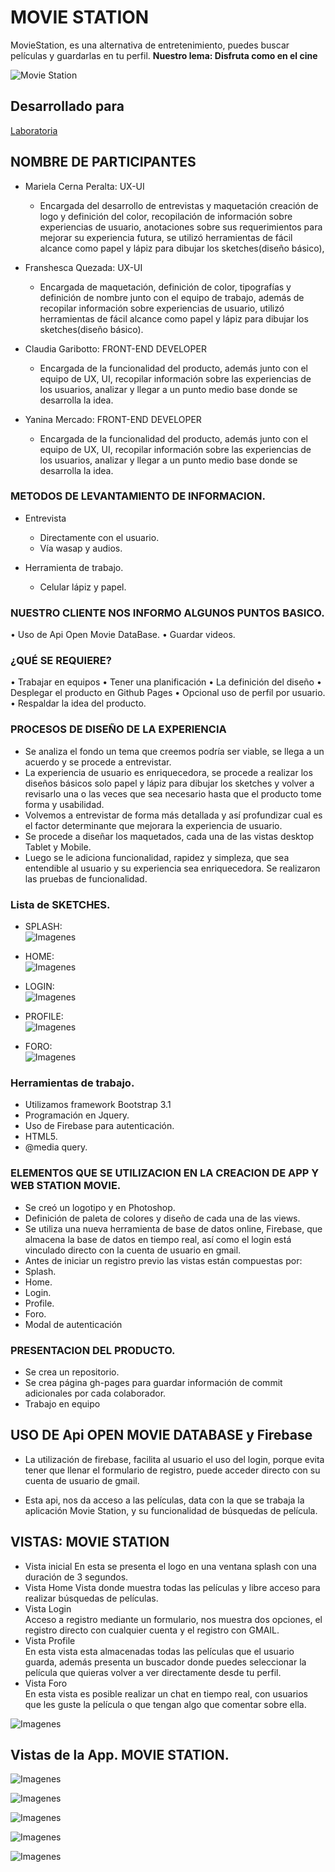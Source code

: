 # MOVIE STATION

MovieStation, es una alternativa de entretenimiento, puedes buscar películas y guardarlas en tu perfil.
**Nuestro lema: Disfruta como en el cine**

![Movie Station](https://user-images.githubusercontent.com/32305619/36449609-4882efa0-1659-11e8-9cb4-b96d3a3e13af.png)

## Desarrollado para 
[Laboratoria](http://laboratoria.la)

## NOMBRE DE PARTICIPANTES
	
*   Mariela Cerna Peralta: UX-UI  

    - Encargada del desarrollo de entrevistas y maquetación creación de logo y definición del color, recopilación de información sobre experiencias de usuario, anotaciones sobre sus requerimientos para mejorar su experiencia futura, se utilizó herramientas de fácil alcance como papel y lápiz para dibujar los sketches(diseño básico), 

*   Franshesca Quezada: UX-UI  

    - Encargada de maquetación, definición de color, tipografías y definición de nombre junto con el equipo de trabajo, además de recopilar información sobre experiencias de usuario, utilizó herramientas de fácil alcance como papel y lápiz para dibujar los sketches(diseño básico).

*   Claudia Garibotto: FRONT-END DEVELOPER  

    - Encargada de la funcionalidad del producto, además junto con el equipo de UX, UI, recopilar información sobre las experiencias de los usuarios, analizar y llegar a un punto medio base donde se desarrolla la idea.

*   Yanina Mercado: FRONT-END DEVELOPER  

    - Encargada de la funcionalidad del producto, además junto con el equipo de UX, UI, recopilar información sobre las experiencias de los usuarios, analizar y llegar a un punto medio base donde se desarrolla la idea.
    
### METODOS DE LEVANTAMIENTO DE INFORMACION.
*   Entrevista
    -   Directamente con el usuario.
    -   Vía wasap y audios.

*   Herramienta de trabajo.
    -   Celular lápiz y papel.
 
### NUESTRO CLIENTE NOS INFORMO ALGUNOS PUNTOS BASICO.
•   Uso de Api Open Movie DataBase.
•   Guardar videos.

### ¿QUÉ SE REQUIERE?
•   Trabajar en equipos
•   Tener una planificación
•   La definición del diseño
•   Desplegar el producto en Github Pages
•   Opcional uso de perfil por usuario.
•   Respaldar la idea del producto.


### PROCESOS DE DISEÑO DE LA EXPERIENCIA
-   Se analiza el fondo un tema que creemos podría ser viable, se llega a un acuerdo y se procede a entrevistar.
-   La experiencia de usuario es enriquecedora, se procede a realizar los diseños básicos solo papel y lápiz para dibujar los sketches y volver a revisarlo una o las veces que sea necesario hasta que el producto tome forma y usabilidad.
-   Volvemos a entrevistar de forma más detallada y así profundizar cual es el factor determinante que mejorara la experiencia de usuario.
-   Se procede a diseñar los maquetados, cada una de las vistas desktop Tablet y Mobile.
-   Luego se le adiciona funcionalidad, rapidez y simpleza, que sea entendible al usuario y su experiencia sea enriquecedora. Se realizaron las pruebas de funcionalidad.

### Lista de SKETCHES.

* SPLASH:  
![Imagenes](assets/readme/1.1.png) 

* HOME:  
![Imagenes](assets/readme/3.3.png) 

* LOGIN:  
![Imagenes](assets/readme/2.2.png) 

* PROFILE:  
![Imagenes](assets/readme/6.6.png)

* FORO:  
![Imagenes](assets/readme/7.7.png)

### Herramientas de trabajo.
*   Utilizamos framework Bootstrap 3.1
*   Programación en Jquery.
*   Uso de Firebase para autenticación.
*   HTML5.
*   @media query.


### ELEMENTOS QUE SE UTILIZACION EN LA CREACION DE APP Y WEB STATION MOVIE.
*   Se creó un logotipo y en Photoshop.
*   Definición de paleta de colores y diseño de cada una de las views.
*   Se utiliza una nueva herramienta de base de datos online, Firebase, que almacena la base de datos en tiempo real, así como el login está vinculado directo con la cuenta de usuario en gmail.
*   Antes de iniciar un registro previo las vistas están compuestas por:
*   Splash.
*   Home.
*   Login. 
*   Profile.
*   Foro.
*   Modal de autenticación

### PRESENTACION DEL PRODUCTO.
*   Se crea un repositorio.
*   Se crea página gh-pages para guardar información de commit adicionales por cada colaborador.
*   Trabajo en equipo

## USO DE Api OPEN MOVIE DATABASE y Firebase

* La utilización de firebase, facilita al usuario el uso del login, porque evita tener que llenar el formulario de registro, puede acceder directo con su cuenta de usuario de gmail.

* Esta api, nos da acceso a las películas, data con la que se trabaja la aplicación Movie Station, y su funcionalidad de búsquedas de película.

## VISTAS: MOVIE STATION

-   Vista inicial
    En esta se presenta el logo en una ventana splash con una duración de 3 segundos.
-   Vista Home
    Vista donde muestra todas las películas y libre acceso para realizar búsquedas de películas.
-   Vista Login    
    Acceso a registro mediante un formulario, nos muestra dos opciones, el registro directo con cualquier cuenta y el registro con GMAIL.
-   Vista Profile    
    En esta vista esta almacenadas todas las películas que el usuario guarda, además presenta un buscador donde puedes seleccionar la película que quieras volver a ver directamente desde tu perfil. 
-   Vista Foro    
    En esta vista es posible realizar un chat en tiempo real, con usuarios que les guste la película o que tengan algo que comentar sobre ella. 

![Imagenes](assets/img/pantallasReadme.png) 

## Vistas de la App. MOVIE STATION.
![Imagenes](assets/img/fondomovie.png)

![Imagenes](assets/img/home.png)

![Imagenes](assets/img/login.png)

![Imagenes](assets/img/movie.png)

![Imagenes](assets/img/foro.png)